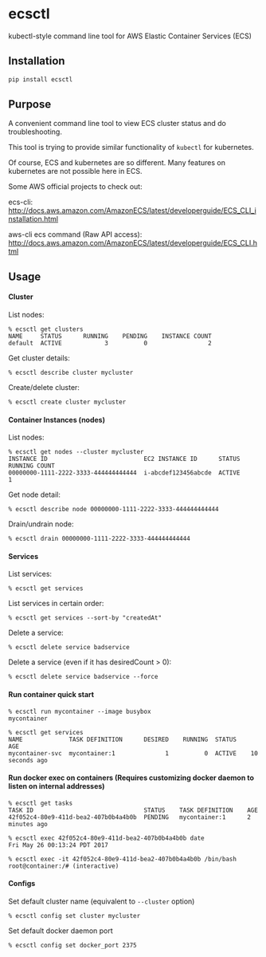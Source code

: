 # ecsctl
kubectl-style command line tool for AWS Elastic Container Services (ECS)

## Installation
```bash
pip install ecsctl
```

## Purpose
A convenient command line tool to view ECS cluster status and do troubleshooting.

This tool is trying to provide similar functionality of `kubectl` for kubernetes.

Of course, ECS and kubernetes are so different. Many features on kubernetes are not possible here in ECS.

Some AWS official projects to check out:

ecs-cli: http://docs.aws.amazon.com/AmazonECS/latest/developerguide/ECS_CLI_installation.html

aws-cli ecs command (Raw API access): http://docs.aws.amazon.com/AmazonECS/latest/developerguide/ECS_CLI.html

## Usage

#### Cluster
List nodes:
```
% ecsctl get clusters          
NAME     STATUS      RUNNING    PENDING    INSTANCE COUNT
default  ACTIVE            3          0                 2
```
Get cluster details:
```
% ecsctl describe cluster mycluster
```
Create/delete cluster:
```
% ecsctl create cluster mycluster
```

#### Container Instances (nodes)
List nodes:
```
% ecsctl get nodes --cluster mycluster
INSTANCE ID                           EC2 INSTANCE ID      STATUS      RUNNING COUNT
00000000-1111-2222-3333-444444444444  i-abcdef123456abcde  ACTIVE                  1
```
Get node detail:
```
% ecsctl describe node 00000000-1111-2222-3333-444444444444
```
Drain/undrain node:
```
% ecsctl drain 00000000-1111-2222-3333-444444444444
```

#### Services
List services:
```
% ecsctl get services
```
List services in certain order:
```
% ecsctl get services --sort-by "createdAt"
```
Delete a service:
```
% ecsctl delete service badservice
```
Delete a service (even if it has desiredCount > 0):
```
% ecsctl delete service badservice --force
```


#### Run container quick start
```
% ecsctl run mycontainer --image busybox
mycontainer

% ecsctl get services
NAME             TASK DEFINITION      DESIRED    RUNNING  STATUS    AGE
mycontainer-svc  mycontainer:1              1          0  ACTIVE    10 seconds ago
```

#### Run docker exec on containers (Requires customizing docker daemon to listen on internal addresses)
```
% ecsctl get tasks
TASK ID                               STATUS    TASK DEFINITION    AGE
42f052c4-80e9-411d-bea2-407b0b4a4b0b  PENDING   mycontainer:1      2 minutes ago

% ecsctl exec 42f052c4-80e9-411d-bea2-407b0b4a4b0b date
Fri May 26 00:13:24 PDT 2017

% ecsctl exec -it 42f052c4-80e9-411d-bea2-407b0b4a4b0b /bin/bash
root@container:/# (interactive)
```

#### Configs
Set default cluster name (equivalent to `--cluster` option)
```
% ecsctl config set cluster mycluster
```
Set default docker daemon port
```
% ecsctl config set docker_port 2375
```
